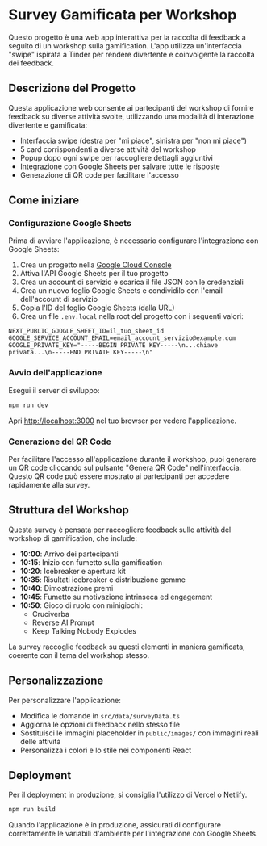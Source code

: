 # Survey Gamificata per Workshop

Questo progetto è una web app interattiva per la raccolta di feedback a seguito di un workshop sulla gamification. L'app utilizza un'interfaccia "swipe" ispirata a Tinder per rendere divertente e coinvolgente la raccolta dei feedback.

## Descrizione del Progetto

Questa applicazione web consente ai partecipanti del workshop di fornire feedback su diverse attività svolte, utilizzando una modalità di interazione divertente e gamificata:

- Interfaccia swipe (destra per "mi piace", sinistra per "non mi piace")
- 5 card corrispondenti a diverse attività del workshop
- Popup dopo ogni swipe per raccogliere dettagli aggiuntivi
- Integrazione con Google Sheets per salvare tutte le risposte
- Generazione di QR code per facilitare l'accesso

## Come iniziare

### Configurazione Google Sheets

Prima di avviare l'applicazione, è necessario configurare l'integrazione con Google Sheets:

1. Crea un progetto nella [Google Cloud Console](https://console.cloud.google.com/)
2. Attiva l'API Google Sheets per il tuo progetto
3. Crea un account di servizio e scarica il file JSON con le credenziali
4. Crea un nuovo foglio Google Sheets e condividilo con l'email dell'account di servizio
5. Copia l'ID del foglio Google Sheets (dalla URL)
6. Crea un file `.env.local` nella root del progetto con i seguenti valori:

```
NEXT_PUBLIC_GOOGLE_SHEET_ID=il_tuo_sheet_id
GOOGLE_SERVICE_ACCOUNT_EMAIL=email_account_servizio@example.com
GOOGLE_PRIVATE_KEY="-----BEGIN PRIVATE KEY-----\n...chiave privata...\n-----END PRIVATE KEY-----\n"
```

### Avvio dell'applicazione

Esegui il server di sviluppo:

```bash
npm run dev
```

Apri [http://localhost:3000](http://localhost:3000) nel tuo browser per vedere l'applicazione.

### Generazione del QR Code

Per facilitare l'accesso all'applicazione durante il workshop, puoi generare un QR code cliccando sul pulsante "Genera QR Code" nell'interfaccia. Questo QR code può essere mostrato ai partecipanti per accedere rapidamente alla survey.

## Struttura del Workshop

Questa survey è pensata per raccogliere feedback sulle attività del workshop di gamification, che include:

- **10:00**: Arrivo dei partecipanti
- **10:15**: Inizio con fumetto sulla gamification
- **10:20**: Icebreaker e apertura kit
- **10:35**: Risultati icebreaker e distribuzione gemme
- **10:40**: Dimostrazione premi
- **10:45**: Fumetto su motivazione intrinseca ed engagement
- **10:50**: Gioco di ruolo con minigiochi:
  - Cruciverba
  - Reverse AI Prompt
  - Keep Talking Nobody Explodes

La survey raccoglie feedback su questi elementi in maniera gamificata, coerente con il tema del workshop stesso.

## Personalizzazione

Per personalizzare l'applicazione:

- Modifica le domande in `src/data/surveyData.ts`
- Aggiorna le opzioni di feedback nello stesso file
- Sostituisci le immagini placeholder in `public/images/` con immagini reali delle attività
- Personalizza i colori e lo stile nei componenti React

## Deployment

Per il deployment in produzione, si consiglia l'utilizzo di Vercel o Netlify.

```bash
npm run build
```

Quando l'applicazione è in produzione, assicurati di configurare correttamente le variabili d'ambiente per l'integrazione con Google Sheets.
